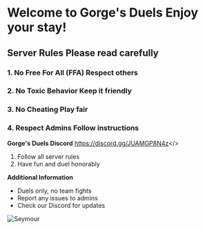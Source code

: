 # Welcome to Gorge's Duels **Enjoy your stay!**
## Server Rules **Please read carefully**
### 1. No Free For All (FFA) **Respect others**
### 2. No Toxic Behavior **Keep it friendly**
### 3. No Cheating **Play fair**
### 4. Respect Admins **Follow instructions**

**Gorge's Duels Discord**
<a id="Join our Discord">https://discord.gg/JUAMGP8N4z</>

1. Follow all server rules
2. Have fun and duel honorably

**Additional Information**
* Duels only, no team fights
* Report any issues to admins
* Check our Discord for updates

![Seymour](https://i.imgur.com/l4ZOFI4.png)
